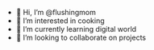 - 👋 Hi, I’m @flushingmom
- 👀 I’m interested in cooking
- 🌱 I’m currently learning digital world
- 💞️ I’m looking to collaborate on projects


<!---
flushingmom/flushingmom is a ✨ special ✨ repository because its `README.md` (this file) appears on your GitHub profile.
You can click the Preview link to take a look at your changes.
--->
